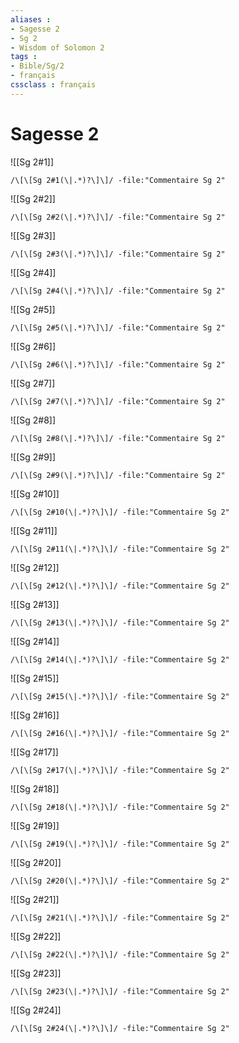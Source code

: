 ```yaml
---
aliases : 
- Sagesse 2
- Sg 2
- Wisdom of Solomon 2
tags : 
- Bible/Sg/2
- français
cssclass : français
---
```


# Sagesse 2

![[Sg 2#1]]

```query
/\[\[Sg 2#1(\|.*)?\]\]/ -file:"Commentaire Sg 2"
```

![[Sg 2#2]]

```query
/\[\[Sg 2#2(\|.*)?\]\]/ -file:"Commentaire Sg 2"
```

![[Sg 2#3]]

```query
/\[\[Sg 2#3(\|.*)?\]\]/ -file:"Commentaire Sg 2"
```

![[Sg 2#4]]

```query
/\[\[Sg 2#4(\|.*)?\]\]/ -file:"Commentaire Sg 2"
```

![[Sg 2#5]]

```query
/\[\[Sg 2#5(\|.*)?\]\]/ -file:"Commentaire Sg 2"
```

![[Sg 2#6]]

```query
/\[\[Sg 2#6(\|.*)?\]\]/ -file:"Commentaire Sg 2"
```

![[Sg 2#7]]

```query
/\[\[Sg 2#7(\|.*)?\]\]/ -file:"Commentaire Sg 2"
```

![[Sg 2#8]]

```query
/\[\[Sg 2#8(\|.*)?\]\]/ -file:"Commentaire Sg 2"
```

![[Sg 2#9]]

```query
/\[\[Sg 2#9(\|.*)?\]\]/ -file:"Commentaire Sg 2"
```

![[Sg 2#10]]

```query
/\[\[Sg 2#10(\|.*)?\]\]/ -file:"Commentaire Sg 2"
```

![[Sg 2#11]]

```query
/\[\[Sg 2#11(\|.*)?\]\]/ -file:"Commentaire Sg 2"
```

![[Sg 2#12]]

```query
/\[\[Sg 2#12(\|.*)?\]\]/ -file:"Commentaire Sg 2"
```

![[Sg 2#13]]

```query
/\[\[Sg 2#13(\|.*)?\]\]/ -file:"Commentaire Sg 2"
```

![[Sg 2#14]]

```query
/\[\[Sg 2#14(\|.*)?\]\]/ -file:"Commentaire Sg 2"
```

![[Sg 2#15]]

```query
/\[\[Sg 2#15(\|.*)?\]\]/ -file:"Commentaire Sg 2"
```

![[Sg 2#16]]

```query
/\[\[Sg 2#16(\|.*)?\]\]/ -file:"Commentaire Sg 2"
```

![[Sg 2#17]]

```query
/\[\[Sg 2#17(\|.*)?\]\]/ -file:"Commentaire Sg 2"
```

![[Sg 2#18]]

```query
/\[\[Sg 2#18(\|.*)?\]\]/ -file:"Commentaire Sg 2"
```

![[Sg 2#19]]

```query
/\[\[Sg 2#19(\|.*)?\]\]/ -file:"Commentaire Sg 2"
```

![[Sg 2#20]]

```query
/\[\[Sg 2#20(\|.*)?\]\]/ -file:"Commentaire Sg 2"
```

![[Sg 2#21]]

```query
/\[\[Sg 2#21(\|.*)?\]\]/ -file:"Commentaire Sg 2"
```

![[Sg 2#22]]

```query
/\[\[Sg 2#22(\|.*)?\]\]/ -file:"Commentaire Sg 2"
```

![[Sg 2#23]]

```query
/\[\[Sg 2#23(\|.*)?\]\]/ -file:"Commentaire Sg 2"
```

![[Sg 2#24]]

```query
/\[\[Sg 2#24(\|.*)?\]\]/ -file:"Commentaire Sg 2"
```


